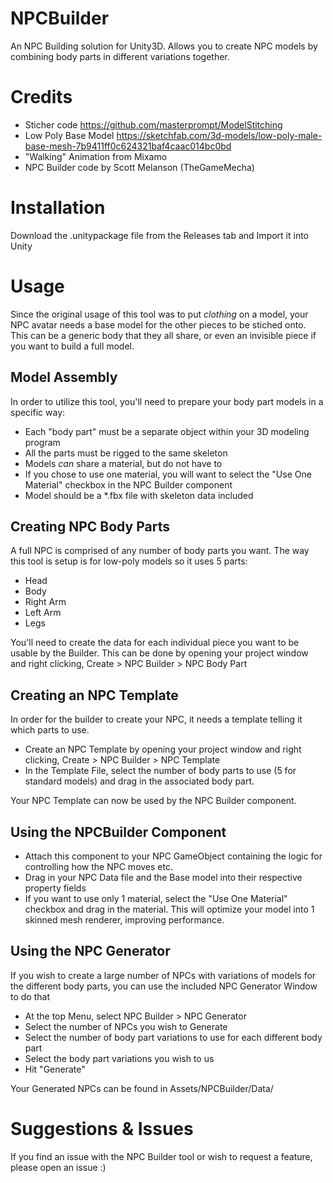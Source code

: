 # NPCBuilder
 An NPC Building solution for Unity3D. Allows you to create NPC models by combining body parts in different variations together.
 
# Credits
* Sticher code https://github.com/masterprompt/ModelStitching
* Low Poly Base Model https://sketchfab.com/3d-models/low-poly-male-base-mesh-7b9411ff0c624321baf4caac014bc0bd
* "Walking" Animation from Mixamo
* NPC Builder code by Scott Melanson (TheGameMecha)

# Installation
Download the .unitypackage file from the Releases tab and Import it into Unity

# Usage
Since the original usage of this tool was to put *clothing* on a model, your NPC avatar needs a base model for the other pieces to be stiched onto. This can be a generic body that they all share, or even an invisible piece if you want to build a full model.

## Model Assembly
In order to utilize this tool, you'll need to prepare your body part models in a specific way:
* Each "body part" must be a separate object within your 3D modeling program
* All the parts must be rigged to the same skeleton
* Models *can* share a material, but do not have to
* If you chose to use one material, you will want to select the "Use One Material" checkbox in the NPC Builder component
* Model should be a \*.fbx file with skeleton data included

## Creating NPC Body Parts
A full NPC is comprised of any number of body parts you want. The way this tool is setup is for low-poly models so it uses 5 parts:
* Head
* Body
* Right Arm
* Left Arm
* Legs

You'll need to create the data for each individual piece you want to be usable by the Builder. This can be done by opening your project window and right clicking,  Create > NPC Builder > NPC Body Part

## Creating an NPC Template
In order for the builder to create your NPC, it needs a template telling it which parts to use.
* Create an NPC Template by opening your project window and right clicking, Create > NPC Builder > NPC Template
* In the Template File, select the number of body parts to use (5 for standard models) and drag in the associated body part.

Your NPC Template can now be used by the NPC Builder component.

## Using the NPCBuilder Component
* Attach this component to your NPC GameObject containing the logic for controlling how the NPC moves etc.
* Drag in your NPC Data file and the Base model into their respective property fields
* If you want to use only 1 material, select the "Use One Material" checkbox and drag in the material. This will optimize your model into 1 skinned mesh renderer, improving performance.

## Using the NPC Generator
If you wish to create a large number of NPCs with variations of models for the different body parts, you can use the included NPC Generator Window to do that
* At the top Menu, select NPC Builder > NPC Generator
* Select the number of NPCs you wish to Generate
* Select the number of body part variations to use for each different body part
* Select the body part variations you wish to us
* Hit "Generate"

Your Generated NPCs can be found in Assets/NPCBuilder/Data/

# Suggestions & Issues
If you find an issue with the NPC Builder tool or wish to request a feature, please open an issue :)
